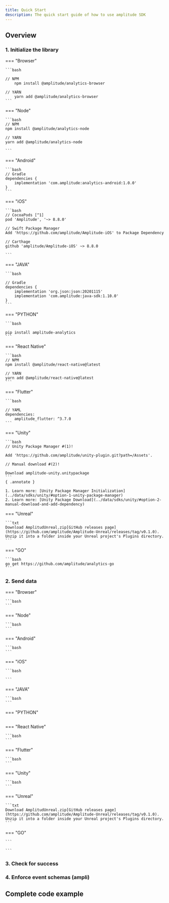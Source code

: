 ```yaml
---
title: Quick Start
description: The quick start guide of how to use amplitude SDK
---
```


## Overview

### 1. Initialize the library

=== "Browser"

    ```bash

    // NPM
        npm install @amplitude/analytics-browser

    // YARN
        yarn add @amplitude/analytics-browser
    ```

=== "Node"

    ```bash
    // NPM
    npm install @amplitude/analytics-node

    // YARN
    yarn add @amplitude/analytics-node

    ```

=== "Android"

    ```bash
    // Gradle
    dependencies {
        implementation 'com.amplitude:analytics-android:1.0.0'
    }
    ```

=== "iOS"

    ```bash
    // CocoaPods [^1]
    pod 'Amplitude', '~> 8.8.0'

    // Swift Package Manager
    Add 'https://github.com/amplitude/Amplitude-iOS' to Package Dependency

    // Carthage
    github 'amplitude/Amplitude-iOS' ~> 8.8.0

    ```

=== "JAVA"

    ```bash

    // Gradle
    dependencies {
        implementation 'org.json:json:20201115'
        implementation 'com.amplitude:java-sdk:1.10.0'
    }
    ```

=== "PYTHON"

    ```bash

    pip install amplitude-analytics
    ```

=== "React Native"

    ```bash
    // NPM
    npm install @amplitude/react-native@latest

    // YARN
    yarn add @amplitude/react-native@latest
    ```

=== "Flutter"

    ```bash

    // YAML
    dependencies:
        amplitude_flutter: ^3.7.0
    ```

=== "Unity"

    ```bash
    // Unity Package Manager #(1)!
  
    Add 'https://github.com/amplitude/unity-plugin.git?path=/Assets'.

    // Manual download #(2)!

    Download amplitude-unity.unitypackage
    ```
    { .annotate }

    1. Learn more: [Unity Package Manager Initialization](../data/sdks/unity/#option-1-unity-package-manager)
    2. Learn more: [Unity Package Download](../data/sdks/unity/#option-2-manual-download-and-add-dependency)

=== "Unreal"

    ```txt
    Download AmplitudUnreal.zip[GitHub releases page](https://github.com/amplitude/Amplitude-Unreal/releases/tag/v0.1.0).
    Unzip it into a folder inside your Unreal project's Plugins directory.
    ```

=== "GO"

    ```bash
    go get https://github.com/amplitude/analytics-go
    ```

### 2. Send data

=== "Browser"

    ```bash
    ```

=== "Node"

    ```bash
    ```

=== "Android"

    ```bash
    ```

=== "iOS"

    ```bash

    ```

=== "JAVA"

    ```bash
    ```

=== "PYTHON"

 ```bash
 ```

=== "React Native"

    ```bash
    ```

=== "Flutter"

    ```bash
    ```

=== "Unity"

    ```bash
    ```

=== "Unreal"

    ```txt
    Download AmplitudUnreal.zip[GitHub releases page](https://github.com/amplitude/Amplitude-Unreal/releases/tag/v0.1.0).
    Unzip it into a folder inside your Unreal project's Plugins directory.
    ```

=== "GO"

    ```

    ```

### 3. Check for success

### 4. Enforce event schemas (ampli)

## Complete code example